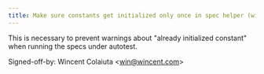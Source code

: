 ```yaml
---
title: Make sure constants get initialized only once in spec helper (wikitext, 767f54b)
---
```


This is necessary to prevent warnings about "already initialized constant" when running the specs under autotest.

Signed-off-by: Wincent Colaiuta &lt;win@wincent.com&gt;
